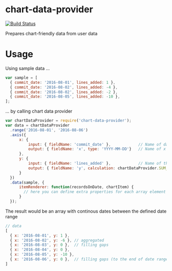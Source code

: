 # chart-data-provider
[![Build Status](https://travis-ci.org/akos-sereg/chart-data-provider.png)](https://travis-ci.org/akos-sereg/chart-data-provider) 

Prepares chart-friendly data from user data

# Usage

Using sample data ...

```javascript
var sample = [
  { commit_date: '2016-08-01', lines_added: 1 },
  { commit_date: '2016-08-02', lines_added: -4 }, 
  { commit_date: '2016-08-02', lines_added: -2 },
  { commit_date: '2016-08-05', lines_added: -10 },
];
```

... by calling chart data provider

```javascript
var chartDataProvider = require('chart-data-provider');
var data = chartDataProvider
  .range('2016-08-01', '2016-08-06')
  .axis({ 
      x: { 
          input: { fieldName: 'commit_date' },            // Name of date field in user data
          output: { fieldName: 'x', type: 'YYYY-MM-DD'}   // Name of x axis in result, and the format
      }, 
      y: { 
          input: { fieldName: 'lines_added' },            // Name of the property we want to aggregate
          output: { fieldName: 'y', calculation: chartDataProvider.SUM_ON_CURRENT_DATE } // The way we aggregate
      } 
  })
  .data(sample, { 
      itemRenderer: function(recordsOnDate, chartItem) { 
      	// here you can define extra properties for each array element before getting the result
  	  }
  });

```

The result would be an array with continous dates between the defined date range

```javascript
// data
[
  { x: '2016-08-01', y: 1 },
  { x: '2016-08-02', y: -6 }, // aggregated
  { x: '2016-08-03', y: 0 },  // filling gaps
  { x: '2016-08-04', y: 0 },
  { x: '2016-08-05', y: -10 },
  { x: '2016-08-06', y: 0 },  // filling gaps (to the end of date range)
]

```